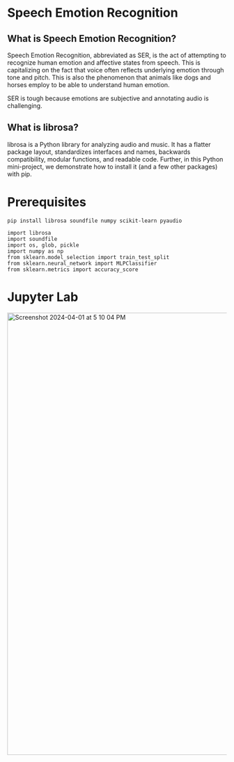 # Speech Emotion Recognition
## What is Speech Emotion Recognition?
Speech Emotion Recognition, abbreviated as SER, is the act of attempting to recognize human emotion and affective states from speech. This is capitalizing on the fact that voice often reflects underlying emotion through tone and pitch. This is also the phenomenon that animals like dogs and horses employ to be able to understand human emotion.

SER is tough because emotions are subjective and annotating audio is challenging.

## What is librosa?
librosa is a Python library for analyzing audio and music. It has a flatter package layout, standardizes interfaces and names, backwards compatibility, modular functions, and readable code. Further, in this Python mini-project, we demonstrate how to install it (and a few other packages) with pip.

# Prerequisites
`pip install librosa soundfile numpy scikit-learn pyaudio`

```
import librosa
import soundfile
import os, glob, pickle
import numpy as np
from sklearn.model_selection import train_test_split
from sklearn.neural_network import MLPClassifier
from sklearn.metrics import accuracy_score
```

# Jupyter Lab
<img width="1016" alt="Screenshot 2024-04-01 at 5 10 04 PM" src="https://github.com/jessica-starbase/Speech-Emotion-Recognition/assets/125201668/d7d3586b-d94c-4246-bac6-e5db3ea1414b">
